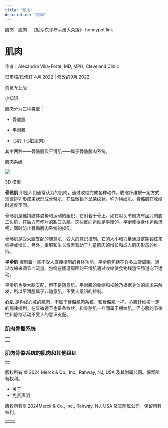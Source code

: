 ```yaml
---
title: "肌肉"
description: "肌肉"
---
```


﻿肌肉 \- 肌肉 \- 《默沙东诊疗手册大众版》 honeypot link

# 肌肉

作者：Alexandra Villa-Forte, MD, MPH, Cleveland Clinic

已审核/已修订 4月 2022 \| 修改的9月 2022

浏览专业版

小知识

肌肉分为三种类型：

- 骨骼肌

- 平滑肌

- 心肌（心脏肌肉）


其中两种——骨骼肌及平滑肌——属于骨骼肌肉系统。

肌肉系统

![](https://edge.sitecorecloud.io/mmanual-ssq1ci05/media/home/images/b/i/o/biodigital-human-snapshot-male-muscular-system-cv-resized_zh.jpg?thn=0&sc_lang=zh&mw=500)

3D 模型

**骨骼肌** 即是人们通常认为的肌肉，通过收缩完成各种动作。收缩纤维按一定方式规律排列形成束状形成骨骼肌，在显微镜下呈条纹状，称为横纹肌。骨骼肌在收缩时速度不同。

骨骼肌是维持肢体姿势和运动的组织，它附着于骨上。如在肘关节前方有屈肘的肱二头肌，在后方有伸肘的肱三头肌。这些反向运动是平衡的。平衡使得身体运动流畅，同时防止骨骼肌肉系统的损伤。

骨骼肌是受大脑支配的随意肌，受人的意识控制。它的大小和力量通过定期锻炼来维持或增长。另外，睾酮和生长激素有助于儿童肌肉的增长和成人肌肉形态的维持。

**平滑肌** 控制着一些不受人直接控制的身体功能。平滑肌包绕在许多血管周围，通过收缩来调节血流量。包绕在肠道周围的平滑肌通过收缩使食物残渣沿肠道向下运动。

平滑肌也受大脑支配，但不是随意肌。平滑肌的收缩和松弛乃根据身体的需求来触发，所以平滑肌属于非随意肌，不受人意识的控制。

**心肌** 是构成心脏的肌肉，不属于骨骼肌肉系统。和骨骼肌一样，心肌纤维按一定的规律排列，在显微镜下也呈条纹状，和骨骼肌一样同属于横纹肌。但心肌的节律性和舒缩活动不受人的意识支配。

### 肌肉骨骼系统

|     |
| --- |
|  |
|  |

### 肌肉骨骼系统的肌肉和其他组织

|     |
| --- |
|  |



版权所有 © 2024
Merck & Co., Inc., Rahway, NJ, USA 及其附属公司。保留所有权利。

- 关于
- 免责声明

版权所有© 2024Merck & Co., Inc., Rahway, NJ, USA 及其附属公司。保留所有权利。

|     |     |
| --- | --- |
|  |  |